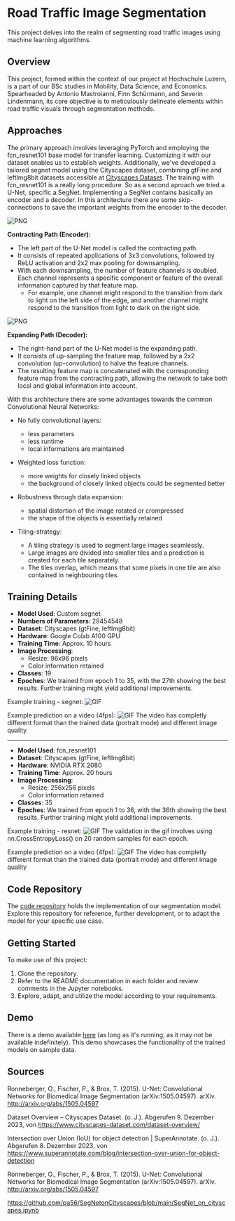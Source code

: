 # Road Traffic Image Segmentation

This project delves into the realm of segmenting road traffic images using machine learning algorithms. 

## Overview

This project, formed within the context of our project at Hochschule Luzern, is a part of our BSc studies in Mobility, Data Science, and Economics. Spearheaded by Antonio Mastroianni, Finn Schürmann, and Severin Lindenmann, its core objective is to meticulously delineate elements within road traffic visuals through segmentation methods.

## Approaches

The primary approach involves leveraging PyTorch and employing the fcn_resnet101 base model for transfer learning. Customizing it with our dataset enables us to establish weights. Additionally, we've developed a tailored segnet model using the Cityscapes dataset, combining gtFine and leftImg8bit datasets accessible at [Cityscapes Dataset](https://www.cityscapes-dataset.com/). The training with fcn_resnet101 is a really long procedure. So as a second aproach we tried a U-Net, specific a SegNet. Implementing a SegNet contains basically an encoder and a decoder. In this architecture there are some skip-connections to save the important weights from the encoder to the decoder.

![PNG](https://github.com/swisscenturion/segmentation-of-streets-and-cars/blob/main/images/UNET_encoder.png) 

**Contracting Path (Encoder):**
- The left part of the U-Net model is called the contracting path.
- It consists of repeated applications of 3x3 convolutions, followed by ReLU activation and 2x2 max pooling for downsampling.
- With each downsampling, the number of feature channels is doubled. Each channel represents a specific component or feature of the overall information captured by that feature map.
  - For example, one channel might respond to the transition from dark to light on the left side of the edge, and another channel might respond to the transition from light to dark on the right side.

![PNG](https://github.com/swisscenturion/segmentation-of-streets-and-cars/blob/main/images/UNET_decoder.png)

**Expanding Path (Decoder):**
- The right-hand part of the U-Net model is the expanding path.
- It consists of up-sampling the feature map, followed by a 2x2 convolution (up-convolution) to halve the feature channels.
- The resulting feature map is concatenated with the corresponding feature map from the contracting path, allowing the network to take both local and global information into account.

With this architecture there are some advantages towards the common Convolutional Neural Networks:

- No fully convolutional layers:
  - less parameters
  - less runtime
  - local informations are maintained
  
- Weighted loss function:
  - more weights for closely linked objects
  - the background of closely linked objects could be segmented better

- Robustness through data expansion:
  - spatial distortion of the image rotated or crompressed
  - the shape of the objects is essentially retained

- Tiling-strategy:
  - A tiling strategy is used to segment large images seamlessly.
  - Large images are divided into smaller tiles and a prediction is created for each tile separately. 
  - The tiles overlap, which means that some pixels in one tile are also contained in neighbouring tiles.



## Training Details

- **Model Used**: Custom segnet
- **Numbers of Parameters**: 29454548
- **Dataset**: Cityscapes (gtFine, leftImg8bit)
- **Hardware**: Google Colab A100 GPU
- **Training Time**: Approx. 10 hours
- **Image Processing**:
  - Resize: 96x96 pixels
  - Color information retained
- **Classes**: 19 
- **Epoches**: We trained from epoch 1 to 35, with the 27th showing the best results. Further training might yield additional improvements.

Example training - segnet:
![GIF](https://github.com/swisscenturion/segmentation-of-streets-and-cars/blob/main/predict/segnet_segmentation.gif)

Example prediction on a video (4fps):
![GIF](https://github.com/swisscenturion/segmentation-of-streets-and-cars/blob/main/predict/segnet_video.gif)
The video has completly different format than the trained data (portrait mode) and different image quality

---

- **Model Used**: fcn_resnet101
- **Dataset**: Cityscapes (gtFine, leftImg8bit)
- **Hardware**: NVIDIA RTX 2080
- **Training Time**: Approx. 20 hours
- **Image Processing**:
  - Resize: 256x256 pixels
  - Color information retained
- **Classes**: 35
- **Epoches**: We trained from epoch 1 to 36, with the 36th showing the best results. Further training might yield additional improvements.

Example training - resnet:
![GIF](https://github.com/swisscenturion/segmentation-of-streets-and-cars/blob/main/predict/resnet_segmentation.gif)
The validation in the gif involves using nn.CrossEntropyLoss() on 20 random samples for each epoch.

Example prediction on a video (4fps):
![GIF](https://github.com/swisscenturion/segmentation-of-streets-and-cars/blob/main/predict/resnet_video.gif)
The video has completly different format than the trained data (portrait mode) and different image quality

## Code Repository

The [code repository](https://github.com/swisscenturion/u-net-segmentation-of-streets-and-cars) holds the implementation of our segmentation model. Explore this repository for reference, further development, or to adapt the model for your specific use case.

## Getting Started

To make use of this project:

1. Clone the repository.
2. Refer to the README documentation in each folder and review comments in the Jupyter notebooks.
3. Explore, adapt, and utilize the model according to your requirements.

## Demo

There is a demo available [here](https://segmentation.severin.io) (as long as it's running, as it may not be available indefinitely). This demo showcases the functionality of the trained models on sample data.

## Sources

Ronneberger, O., Fischer, P., & Brox, T. (2015). U-Net: Convolutional Networks for Biomedical Image Segmentation (arXiv:1505.04597). arXiv. http://arxiv.org/abs/1505.04597

Dataset Overview – Cityscapes Dataset. (o. J.). Abgerufen 9. Dezember 2023, von https://www.cityscapes-dataset.com/dataset-overview/

Intersection over Union (IoU) for object detection | SuperAnnotate. (o. J.). Abgerufen 8. Dezember 2023, von https://www.superannotate.com/blog/intersection-over-union-for-object-detection

Ronneberger, O., Fischer, P., & Brox, T. (2015). U-Net: Convolutional Networks for Biomedical Image Segmentation (arXiv:1505.04597). arXiv. http://arxiv.org/abs/1505.04597

https://github.com/pa56/SegNetonCityscapes/blob/main/SegNet_on_cityscapes.ipynb